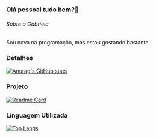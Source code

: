 ### Olá pessoal tudo bem?👋
###### Sobre a Gabriela
Sou nova na programação, mas estou gostando bastante.

### Detalhes

[![Anurag's GitHub stats](https://github-readme-stats.vercel.app/api?username=gabriela-scsouz&show_icons=true&theme=dark)](https://github.com/anuraghazra/github-readme-stats)

### Projeto

[![Readme Card](https://github-readme-stats.vercel.app/api/pin/?username=gabriela-scsouz&repo=TikTok&theme=dark)](https://github.com/anuraghazra/github-readme-stats)

### Linguagem Utilizada

[![Top Langs](https://github-readme-stats.vercel.app/api/top-langs/?username=gabriela-scsouz&layout=compact)](https://github.com/anuraghazra/github-readme-stats)
